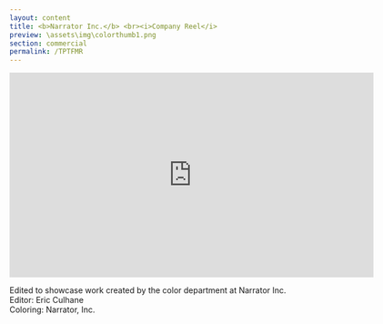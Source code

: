 ```yaml
---
layout: content
title: <b>Narrator Inc.</b> <br><i>Company Reel</i>
preview: \assets\img\colorthumb1.png
section: commercial
permalink: /TPTFMR
---
```



<body><center><iframe src="https://player.vimeo.com/video/708444917?h=cdcf64607e&title=0&byline=0&portrait=0" width="640" height="360" frameborder="0" allow="autoplay; fullscreen; picture-in-picture" allowfullscreen></iframe></center></body>


Edited to showcase work created by the color department at Narrator Inc.<br>
Editor: Eric Culhane<br>
Coloring: Narrator, Inc.